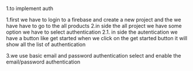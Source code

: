 1.to implement auth

1.first we have to login to a firebase and create a new project and the we have have to go to the all products
2.in side the all project we have some option we have to select authentication
2.1. in side the autentication we have a button like get started when we click on the get started button it will show all the list of authentication

3.we use basic email and password authentication select and enable the email/password authentication
